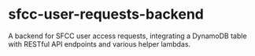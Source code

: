 # sfcc-user-requests-backend
A backend for SFCC user access requests, integrating a DynamoDB table with RESTful API endpoints and various helper lambdas.
